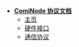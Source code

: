 <!-- _sidebar.md -->



- **[ComiNode 协议文档](docs/mesh_uart/index.md)**
  - [主页](docs/mesh_uart/index.md)
  - [硬件接口](docs/mesh_uart/pcb.md)
  - [通信协议](docs/mesh_uart/protocol.md)

